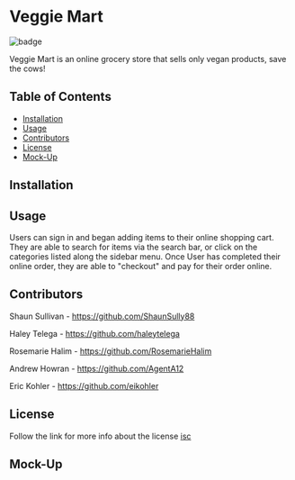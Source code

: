 # Veggie Mart
![badge](https://img.shields.io/badge/license-isc-green)

Veggie Mart is an online grocery store that sells only vegan products, save the cows!

## Table of Contents

- [Installation](#installation)
- [Usage](#usage)
- [Contributors](#contributors)
- [License](#license)
- [Mock-Up](#mockup)

## Installation


## Usage

Users can sign in and began adding items to their online shopping cart. They are able to search for items via the search bar, or click on the categories listed along the sidebar menu. Once User has completed their online order, they are able to "checkout" and pay for their order online. 


## Contributors

Shaun Sullivan - https://github.com/ShaunSully88

Haley Telega - https://github.com/haleytelega

Rosemarie Halim - https://github.com/RosemarieHalim

Andrew Howran - https://github.com/AgentA12

Eric Kohler - https://github.com/eikohler

## License

Follow the link for more info about the license [isc](https://choosealicense.com/licenses/isc)

## Mock-Up
